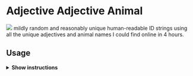 # Adjective Adjective Animal 
![](https://i.postimg.cc/FKgYHYPj/download-1.png)
mildly random and reasonably unique human-readable ID strings using all the unique adjectives and animal names I could find online in 4 hours.

## Usage

<details><summary><b>Show instructions</b></summary>

1. Installation

    ```sh
    $ yarn global add elliotberry/adjective-adjective-animal
    ```
    (or `npm install -g` if you aren't cool)

2. Scream in 2 the terminal:

   ```sh
    $ aaa
    ```
